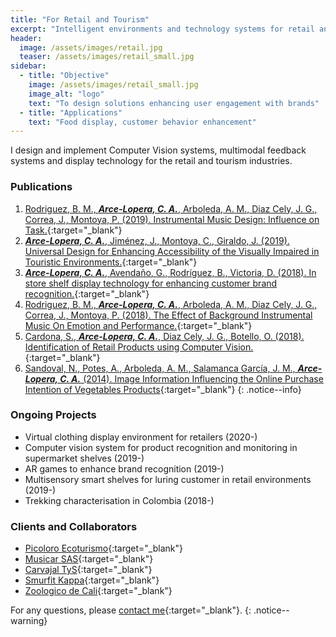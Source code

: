 ```yaml
---
title: "For Retail and Tourism"
excerpt: "Intelligent environments and technology systems for retail and tourism"
header:
  image: /assets/images/retail.jpg
  teaser: /assets/images/retail_small.jpg
sidebar:
  - title: "Objective"
    image: /assets/images/retail_small.jpg
    image_alt: "logo"
    text: "To design solutions enhancing user engagement with brands"
  - title: "Applications"
    text: "Food display, customer behavior enhancement"
---
```

I design and implement Computer Vision systems, multimodal feedback systems and display technology for the retail and
tourism industries. 

### Publications
1. [Rodriguez, B. M., ***Arce-Lopera, C. A.***, Arboleda, A. M., Diaz Cely, J. G., Correa, J., Montoya, P. (2019). Instrumental Music Design: Influence on Task.](https://doi.org/10.4018/978-1-5225-9069-9.ch015){:target="_blank"}
2. [***Arce-Lopera, C. A.***, Jiménez, J., Montoya, C., Giraldo, J. (2019). Universal Design for Enhancing Accessibility of the Visually Impaired in Touristic Environments.](https://doi.org/10.1007/978-3-030-20227-9_48){:target="_blank"}
3. [***Arce-Lopera, C. A.***, Avendaño, G., Rodríguez, B., Victoria, D. (2018). In store shelf display technology for enhancing customer brand recognition.](https://dl.acm.org/doi/10.1145/3292147.3292186){:target="_blank"}
4. [Rodriguez, B. M., ***Arce-Lopera, C. A.***, Arboleda, A. M., Diaz Cely, J. G., Correa, J., Montoya, P. (2018). The Effect of Background Instrumental Music On Emotion and Performance.](http://www.iadisportal.org/digital-library/the-effect-of-background-instrumental-music-on-emotion-and-performance){:target="_blank"}
5. [Cardona, S., ***Arce-Lopera, C. A.***, Diaz Cely, J. G., Botello, O. (2018). Identification of Retail Products using Computer Vision.](https://www.utb.edu.co/13ccc){:target="_blank"}
6. [Sandoval, N., Potes, A., Arboleda, A. M., Salamanca García, J. M., ***Arce-Lopera, C. A.*** (2014). Image Information Influencing the Online Purchase Intention of Vegetables Products](https://doi.org/10.18046/syt.v12i28.1750){:target="_blank"}
{: .notice--info}

### Ongoing Projects
- Virtual clothing display environment for retailers (2020-)
- Computer vision system for product recognition and monitoring in supermarket shelves (2019-)
- AR games to enhance brand recognition (2019-)
- Multisensory smart shelves for luring customer in retail environments (2019-)
- Trekking characterisation in Colombia (2018-)

### Clients and Collaborators
- [Picoloro Ecoturismo](http://picoloro.co/){:target="_blank"}
- [Musicar SAS](https://musicar.com/){:target="_blank"}
- [Carvajal TyS](https://www.carvajaltys.com/){:target="_blank"}
- [Smurfit Kappa](https://www.smurfitkappa.com/co){:target="_blank"}
- [Zoologico de Cali](https://www.zoologicodecali.com.co/){:target="_blank"}
 
For any questions, please [contact me](https://forms.gle/63NYpG1siX6E4KGj8){:target="_blank"}.
{: .notice--warning}